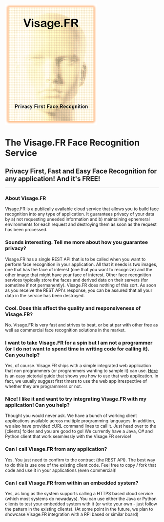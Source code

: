 ![Visage.FR Logo](https://raw.githubusercontent.com/sushrutmair/visagefrservice/main/logo_small.png)

# The Visage.FR Face Recognition Service

## Privacy First, Fast and Easy Face Recognition for any application! And it's FREE!

---

### About Visage.FR

Visage.FR is a publically available cloud service that allows you to build face recognition into any type of application. It guarantees privacy of your data by a) not requesting uneeded information and b) maintaining ephemeral environments for each request and destroying them as soon as the request has been processed.

### Sounds interesting. Tell me more about how you guarantee privacy?

Visage.FR has a single REST API that is to be called when you want to perform face recognition in your application. All that it needs is two images, one that has the face of interest (one that you want to recognize) and the other image that might have your face of interest. Other face recognition services typically store the faces and derived data on their servers (for sometime if not permanently). Visage.FR does nothing of this sort. As soon as you receive the REST API's response, you can be assured that all your data in the service has been destroyed.

### Cool. Does this affect the quality and responsiveness of Visage.FR?

No. Visage.FR is very fast and strives to beat, or be at par with other free as well as commercial face recognition solutions in the market.

### I want to take Visage.FR for a spin but I am not a programmer (or I do not want to spend time in writing code for calling it). Can you help?

Yes, of course. Visage.FR ships with a simple integrated web application that non programmers (or programmers wanting to sample it) can use. [Here](https://github.com/sushrutmair/visagefrservice/blob/main/webapphowto.md) is an easy pictorial guide that shows you how to use that web application. In fact, we usually suggest first timers to use the web app irrespective of whether they are programmers or not.

### Nice! I like it and want to try integrating Visage.FR with my application! Can you help?

Thought you would never ask. We have a bunch of working client applications available across multiple programming languages. In addition, we also have provided cURL command lines to call it. Just head over to the [clients] folder and you are good to go! We currently have a Java, C# and Python client that work seamlessly with the Visage.FR service!

### Can I call Visage.FR from any application?

Yes. You just need to confirm to the contract (the REST API). The best way to do this is use one of the existing client code. Feel free to copy / fork that code and use it in your applications (even commercial)!

### Can I call Visage.FR from within an embedded system?

Yes, as long as the system supports calling a HTTPS based cloud service (which most systems do nowadays). You can use either the Java or Python clients to test your embedded system with it (or write your own - just follow the pattern in the existing clients). (At some point in the future, we plan to showcase Visage.FR integration with a RPi based or similar board)

